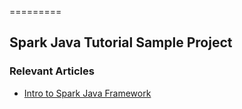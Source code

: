 =========

## Spark Java Tutorial Sample Project

### Relevant Articles
- [Intro to Spark Java Framework](http://www.baeldung.com/spark-framework-rest-api)
